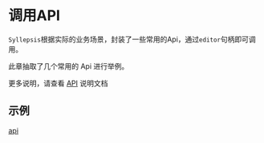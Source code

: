 # 调用API

`Syllepsis`根据实际的业务场景，封装了一些常用的Api，通过`editor`句柄即可调用。

此章抽取了几个常用的 Api 进行举例。

更多说明，请查看 [API](/zh-cn/api) 说明文档

## 示例

[api](https://codesandbox.io/embed/api-vd8z5?hidenavigation=1 ':include :type=iframe width=100% height=500px')
